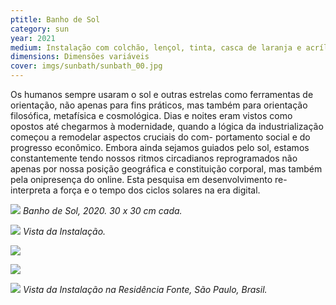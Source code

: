 ```yaml
---
ptitle: Banho de Sol
category: sun
year: 2021
medium: Instalação com colchão, lençol, tinta, casca de laranja e acrílico sobre tela
dimensions: Dimensões variáveis
cover: imgs/sunbath/sunbath_00.jpg
---
```

Os humanos sempre usaram o sol e outras estrelas como ferramentas de orientação, não apenas para fins práticos, mas também para orientação filosófica, metafísica e cosmológica. Dias e noites eram vistos como opostos até chegarmos à modernidade, quando a lógica da industrialização começou a remodelar aspectos cruciais do com- portamento social e do progresso econômico. Embora ainda sejamos guiados pelo sol, estamos constantemente tendo nossos ritmos circadianos reprogramados não apenas por nossa posição geográfica e constituição corporal, mas também pela onipresença do online. Esta pesquisa em desenvolvimento re-interpreta a força e o tempo dos ciclos solares na era digital.

![]({{site.baseurl}}/imgs/sunbath/sunbath_06_dipt_30x30.jpg)
_Banho de Sol, 2020. 30 x 30 cm cada._

![]({{site.baseurl}}/imgs/sunbath/sunbath_05.jpg)
_Vista da Instalação._

![]({{site.baseurl}}/imgs/sunbath/sunbath_04.jpg)

![]({{site.baseurl}}/imgs/sunbath/sunbath_02.jpg)

![]({{site.baseurl}}/imgs/sunbath/sunbath_03.jpg)
_Vista da Instalação na Residência Fonte, São Paulo, Brasil._
